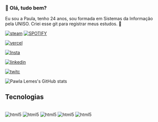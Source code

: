 <div align="left">

### **🦋 Olá, tudo bem?** 
Eu sou a Paula, tenho 24 anos, sou formada em Sistemas da Informação pela UNISO. Criei esse git para registrar meus estudos. 🦋

[![steam](https://img.shields.io/badge/Steam-000000?style=for-the-badge&logo=steam&logoColor=white)](https://steamcommunity.com/id/01pawla/)
[![SPOTIFY](https://img.shields.io/badge/Spotify-1ED760?&style=for-the-badge&logo=spotify&logoColor=white)](https://open.spotify.com/user/eupawlaleme)

[![vercel](https://img.shields.io/badge/Vercel-000000?style=for-the-badge&logo=vercel&logoColor=white)](https://vercel.com/pawlalemes-projects)

[![Insta](https://img.shields.io/badge/Instagram-E4405F?style=for-the-badge&logo=instagram&logoColor=white)](https://www.instagram.com/paaulaleme/)

[![linkedin](https://img.shields.io/badge/LinkedIn-0077B5?style=for-the-badge&logo=linkedin&logoColor=white)](https://www.linkedin.com/in/paulaleme/)

[![twitc](https://img.shields.io/badge/Twitch-9146FF?style=for-the-badge&logo=twitch&logoColor=white)](https://www.twitch.com/paulafps)

![Pawla Lemes's GitHub stats](https://github-readme-stats.vercel.app/api?username=pawlaleme&show_icons=true&theme=synthwave)

## Tecnologias
<div style="display: inline_block"><br/>
 <img align="center" alt="html5" src="https://img.shields.io/badge/HTML5-E34F26?style=for-the-badge&logo=html5&logoColor=white"   />
 <img align="center" alt="html5" src="https://img.shields.io/badge/CSS3-1572B6?style=for-the-badge&logo=css3&logoColor=white"   />
 <img align="center" alt="html5" src="https://img.shields.io/badge/Python-14354C?style=for-the-badge&logo=python&logoColor=white"   />
 <img align="center" alt="html5" src="https://img.shields.io/badge/PHP-777BB4?style=for-the-badge&logo=php&logoColor=white"   />
 <img align="center" alt="html5" src="https://img.shields.io/badge/MySQL-00000F?style=for-the-badge&logo=mysql&logoColor=white"   />
</div>

</div>
